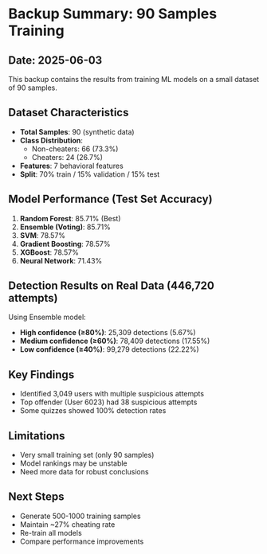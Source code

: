 # Backup Summary: 90 Samples Training

## Date: 2025-06-03

This backup contains the results from training ML models on a small dataset of 90 samples.

## Dataset Characteristics
- **Total Samples**: 90 (synthetic data)
- **Class Distribution**: 
  - Non-cheaters: 66 (73.3%)
  - Cheaters: 24 (26.7%)
- **Features**: 7 behavioral features
- **Split**: 70% train / 15% validation / 15% test

## Model Performance (Test Set Accuracy)
1. **Random Forest**: 85.71% (Best)
2. **Ensemble (Voting)**: 85.71%
3. **SVM**: 78.57%
4. **Gradient Boosting**: 78.57%
5. **XGBoost**: 78.57%
6. **Neural Network**: 71.43%

## Detection Results on Real Data (446,720 attempts)
Using Ensemble model:
- **High confidence (≥80%)**: 25,309 detections (5.67%)
- **Medium confidence (≥60%)**: 78,409 detections (17.55%)
- **Low confidence (≥40%)**: 99,279 detections (22.22%)

## Key Findings
- Identified 3,049 users with multiple suspicious attempts
- Top offender (User 6023) had 38 suspicious attempts
- Some quizzes showed 100% detection rates

## Limitations
- Very small training set (only 90 samples)
- Model rankings may be unstable
- Need more data for robust conclusions

## Next Steps
- Generate 500-1000 training samples
- Maintain ~27% cheating rate
- Re-train all models
- Compare performance improvements 
